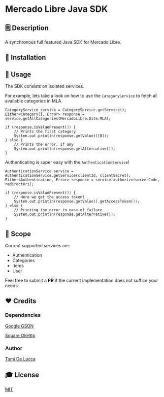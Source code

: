 # Mercado Libre Java SDK

## 🗒  Description

A synchronous full featured Java SDK for Mercado Libre.

## 💾  Installation


## 💼  Usage

The SDK consists on isolated services. 

For example, lets take a look on how to use the `CategoryService` to fetch all available categories in MLA.

```
CategoryService service = CategoryService.getService();
Either<Category[], Error> response = service.getAllCategories(MercadoLibre.Site.MLA);

if (response.isValuePresent()) {
    // Prints the first category
    System.out.println(response.getValue()[0]);
} else {
    // Prints the error, if any
    System.out.println(response.getAlternative());
}
```

Authenticating is super easy with the `AuthenticationService`!

```
AuthenticationService service = AuthenticationService.getService(clientId, clientSecret);
Either<Authentication, Error> response = service.authorize(serverCode, redirectUri);

if (response.isValuePresent()) {
    // Here we get the access token!
    System.out.println(response.getValue().getAccessToken());
} else {
    // Printing the error in case of failure
    System.out.println(response.getAlternative());
}
```

## 🔎  Scope

Current supported services are:

* Authentication
* Categories
* Items
* User

Feel free to submit a **PR** if the current implementation does not suffice your needs.

## ❤️  Credits

### Dependencies

[Google GSON](https://github.com/google/gson)

[Square OkHttp](https://github.com/square/okhttp)

### Author

[Tomi De Lucca](https://twitter.com/tomidelucca)

## 🎓 License

[MIT](http://webpro.mit-license.org/)


